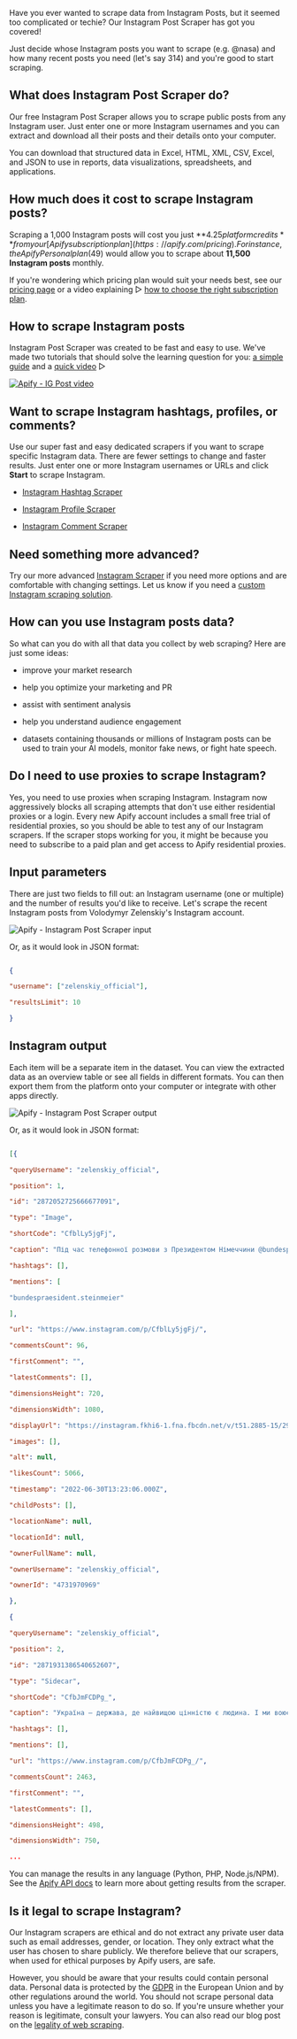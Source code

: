 
  
Have you ever wanted to scrape data from Instagram Posts, but it seemed too complicated or techie? Our Instagram Post Scraper has got you covered!

  

Just decide whose Instagram posts you want to scrape (e.g. @nasa) and how many recent posts you need (let's say 314) and you're good to start scraping.

  

## What does Instagram Post Scraper do?

Our free Instagram Post Scraper allows you to scrape public posts from any Instagram user. Just enter one or more Instagram usernames and you can extract and download all their posts and their details onto your computer.

  

You can download that structured data in Excel, HTML, XML, CSV, Excel, and JSON to use in reports, data visualizations, spreadsheets, and applications.

  

## How much does it cost to scrape Instagram posts?

Scraping a 1,000 Instagram posts will cost you just **$4.25 platform credits** from your [Apify subscription plan](https://apify.com/pricing). For instance, the Apify Personal plan ($49) would allow you to scrape about **11,500 Instagram posts** monthly.

  

If you're wondering which pricing plan would suit your needs best, see our [pricing page](https://apify.com/pricing) or a video explaining &#9655; [how to choose the right subscription plan](https://www.youtube.com/watch?v=s_89WpOsKRI).

  

## How to scrape Instagram posts

Instagram Post Scraper was created to be fast and easy to use. We've made two tutorials that should solve the learning question for you: [a simple guide](https://blog.apify.com/how-to-scrape-instagram-posts-in-5-easy-steps/) and a [quick video](https://www.youtube.com/watch?v=Wzfo3qSSbtU) &#9655;

[![Apify - IG Post video](https://img.youtube.com/vi/Wzfo3qSSbtU/0.jpg)](https://www.youtube.com/watch?v=Wzfo3qSSbtU)

  

## Want to scrape Instagram hashtags, profiles, or comments?

Use our super fast and easy dedicated scrapers if you want to scrape specific Instagram data. There are fewer settings to change and faster results. Just enter one or more Instagram usernames or URLs and click **Start** to scrape Instagram.

  

- [Instagram Hashtag Scraper](https://apify.com/zuzka/instagram-hashtag-scraper)

- [Instagram Profile Scraper](https://apify.com/zuzka/instagram-profile-scraper)

- [Instagram Comment Scraper](https://apify.com/zuzka/instagram-comment-scraper)

  

## Need something more advanced?

Try our more advanced [Instagram Scraper](https://apify.com/jaroslavhejlek/instagram-scraper) if you need more options and are comfortable with changing settings. Let us know if you need a [custom Instagram scraping solution](https://apify.com/custom-solutions).

  

## How can you use Instagram posts data?

So what can you do with all that data you collect by web scraping? Here are just some ideas:

  

- improve your market research

- help you optimize your marketing and PR

- assist with sentiment analysis

- help you understand audience engagement

- datasets containing thousands or millions of Instagram posts can be used to train your AI models, monitor fake news, or fight hate speech.

  

## Do I need to use proxies to scrape Instagram?

Yes, you need to use proxies when scraping Instagram. Instagram now aggressively blocks all scraping attempts that don't use either residential proxies or a login. Every new Apify account includes a small free trial of residential proxies, so you should be able to test any of our Instagram scrapers. If the scraper stops working for you, it might be because you need to subscribe to a paid plan and get access to Apify residential proxies.

  

## Input parameters

There are just two fields to fill out: an Instagram username (one or multiple) and the number of results you'd like to receive. Let's scrape the recent Instagram posts from Volodymyr Zelenskiy's Instagram account.

  

![Apify - Instagram Post Scraper input](https://imgur.com/jK8TUxO.png)

Or, as it would look in JSON format:

```json

{

"username": ["zelenskiy_official"],

"resultsLimit": 10

}

```

  

## Instagram output

Each item will be a separate item in the dataset. You can view the extracted data as an overview table or see all fields in different formats. You can then export them from the platform onto your computer or integrate with other apps directly.

  

![Apify - Instagram Post Scraper output](https://imgur.com/1fb1pwO.png)

  

Or, as it would look in JSON format:

  

```json

[{

"queryUsername": "zelenskiy_official",

"position": 1,

"id": "2872052725666677091",

"type": "Image",

"shortCode": "CfblLy5jgFj",

"caption": "Під час телефонної розмови з Президентом Німеччини @bundespraesident.steinmeier обговорили подальше нарощування оборонної підтримки України. Для нас цінна солідарність німецького народу на шляху України до ЄС і підтримка в протидії агресії. Дякую за співчуття у зв'язку з нелюдською атакою на Кременчук.",

"hashtags": [],

"mentions": [

"bundespraesident.steinmeier"

],

"url": "https://www.instagram.com/p/CfblLy5jgFj/",

"commentsCount": 96,

"firstComment": "",

"latestComments": [],

"dimensionsHeight": 720,

"dimensionsWidth": 1080,

"displayUrl": "https://instagram.fkhi6-1.fna.fbcdn.net/v/t51.2885-15/290674587_140442341970727_8442312739974023977_n.jpg?stp=dst-jpg_e35_s1080x1080&_nc_ht=instagram.fkhi6-1.fna.fbcdn.net&_nc_cat=1&_nc_ohc=gdRSwayFqbcAX-rvqMD&edm=ABfd0MgBAAAA&ccb=7-5&oh=00_AT_rg_MGnokkRvEpUYg8rDSZp0Ufm3MJlACTiKGIvGgqhw&oe=62C5443E&_nc_sid=7bff83",

"images": [],

"alt": null,

"likesCount": 5066,

"timestamp": "2022-06-30T13:23:06.000Z",

"childPosts": [],

"locationName": null,

"locationId": null,

"ownerFullName": null,

"ownerUsername": "zelenskiy_official",

"ownerId": "4731970969"

},

{

"queryUsername": "zelenskiy_official",

"position": 2,

"id": "2871931386540652607",

"type": "Sidecar",

"shortCode": "CfbJmFCDPg_",

"caption": "Україна — держава, де найвищою цінністю є людина. І ми воюємо проти агресора, для якого найвища цінність – це зброя.\n\n——\n\nUkraine is a state where the highest value is a person. And we are fighting against the aggressor whose highest value is weaponry.\n\nPhoto: Ivor Prickett for The New York Times, Heidi Levine for The Washington Post, Evgeny Zavgorodniy, Metin Aktas for Anadolu Images, Julia Kochetova, Marco Djurica, Serhii Korovainyi.",

"hashtags": [],

"mentions": [],

"url": "https://www.instagram.com/p/CfbJmFCDPg_/",

"commentsCount": 2463,

"firstComment": "",

"latestComments": [],

"dimensionsHeight": 498,

"dimensionsWidth": 750,

...

```

  

You can manage the results in any language (Python, PHP, Node.js/NPM). See the [Apify API docs](https://docs.apify.com/api/v2) to learn more about getting results from the scraper.

  

## Is it legal to scrape Instagram?

Our Instagram scrapers are ethical and do not extract any private user data such as email addresses, gender, or location. They only extract what the user has chosen to share publicly. We therefore believe that our scrapers, when used for ethical purposes by Apify users, are safe.

  

However, you should be aware that your results could contain personal data. Personal data is protected by the [GDPR](https://en.wikipedia.org/wiki/General_Data_Protection_Regulation) in the European Union and by other regulations around the world. You should not scrape personal data unless you have a legitimate reason to do so. If you're unsure whether your reason is legitimate, consult your lawyers. You can also read our blog post on the [legality of web scraping](https://blog.apify.com/is-web-scraping-legal/).

